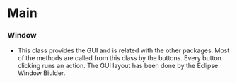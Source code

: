 # Main
### Window
- This class provides the GUI and is related with the other packages. Most of the methods are called from this class by the buttons. Every button clicking runs an action. The GUI layout has been done by the Eclipse Window Biulder. 